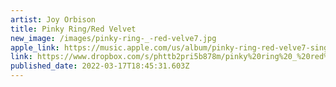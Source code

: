 ```yaml
---
artist: Joy Orbison
title: Pinky Ring/Red Velvet
new_image: /images/pinky-ring-_-red-velve7.jpg
apple_link: https://music.apple.com/us/album/pinky-ring-red-velve7-single/1611132114
link: https://www.dropbox.com/s/phttb2pri5b878m/pinky%20ring%20_%20red%20velve7.zip?dl=1
published_date: 2022-03-17T18:45:31.603Z
---
```


